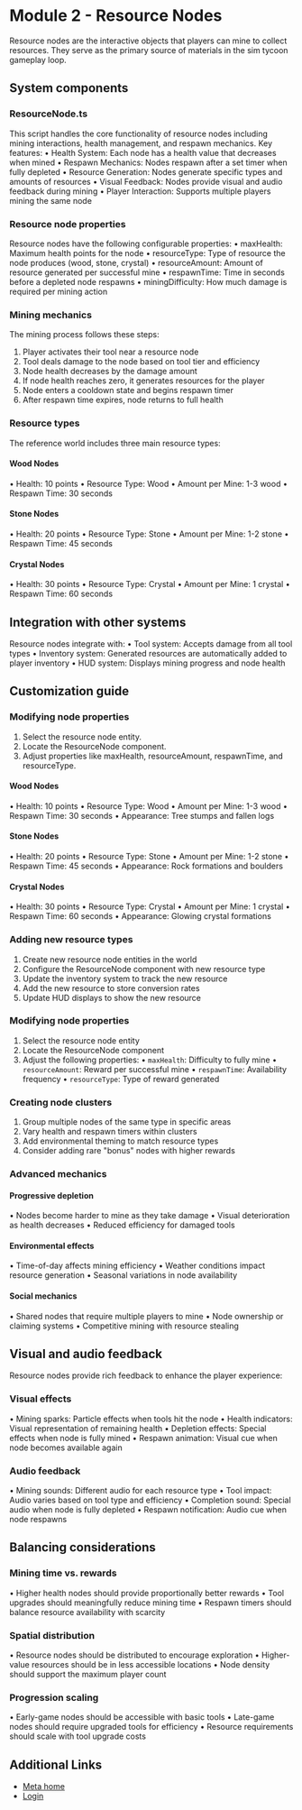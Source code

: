 # Module 2 - Resource Nodes

Resource nodes are the interactive objects that players can mine to collect
resources. They serve as the primary source of materials in the sim tycoon gameplay
loop.  
## System components

  
### ResourceNode.ts

 This script handles the core functionality of resource nodes including mining
interactions, health management, and respawn mechanics. Key features:
• Health System: Each node has a health value that decreases when mined
• Respawn Mechanics: Nodes respawn after a set timer when fully depleted
• Resource Generation: Nodes generate specific types and amounts of resources
• Visual Feedback: Nodes provide visual and audio feedback during mining
• Player Interaction: Supports multiple players mining the same node

  
### Resource node properties

 Resource nodes have the following configurable properties:
• maxHealth: Maximum health points for the node
• resourceType: Type of resource the node produces (wood, stone, crystal)
• resourceAmount: Amount of resource generated per successful mine
• respawnTime: Time in seconds before a depleted node respawns
• miningDifficulty: How much damage is required per mining action

  
### Mining mechanics

 The mining process follows these steps:
1. Player activates their tool near a resource node
2. Tool deals damage to the node based on tool tier and efficiency
3. Node health decreases by the damage amount
4. If node health reaches zero, it generates resources for the player
5. Node enters a cooldown state and begins respawn timer
6. After respawn time expires, node returns to full health

  
### Resource types

 The reference world includes three main resource types:  
#### Wood Nodes


• Health: 10 points
• Resource Type: Wood
• Amount per Mine: 1-3 wood
• Respawn Time: 30 seconds

  
#### Stone Nodes


• Health: 20 points
• Resource Type: Stone
• Amount per Mine: 1-2 stone
• Respawn Time: 45 seconds

  
#### Crystal Nodes


• Health: 30 points
• Resource Type: Crystal
• Amount per Mine: 1 crystal
• Respawn Time: 60 seconds

  
## Integration with other systems

 Resource nodes integrate with:
• Tool system: Accepts damage from all tool types
• Inventory system: Generated resources are automatically added to player inventory
• HUD system: Displays mining progress and node health

  
## Customization guide

  
### Modifying node properties


1. Select the resource node entity.
2. Locate the ResourceNode component.
3. Adjust properties like maxHealth, resourceAmount, respawnTime, and resourceType.

  
#### Wood Nodes


• Health: 10 points
• Resource Type: Wood
• Amount per Mine: 1-3 wood
• Respawn Time: 30 seconds
• Appearance: Tree stumps and fallen logs

  
#### Stone Nodes


• Health: 20 points
• Resource Type: Stone
• Amount per Mine: 1-2 stone
• Respawn Time: 45 seconds
• Appearance: Rock formations and boulders

  
#### Crystal Nodes


• Health: 30 points
• Resource Type: Crystal
• Amount per Mine: 1 crystal
• Respawn Time: 60 seconds
• Appearance: Glowing crystal formations

  
### Adding new resource types


1. Create new resource node entities in the world
2. Configure the ResourceNode component with new resource type
3. Update the inventory system to track the new resource
4. Add the new resource to store conversion rates
5. Update HUD displays to show the new resource

  
### Modifying node properties


1. Select the resource node entity
2. Locate the ResourceNode component
3. Adjust the following properties:
  • `maxHealth`: Difficulty to fully mine
  • `resourceAmount`: Reward per successful mine
  • `respawnTime`: Availability frequency
  • `resourceType`: Type of reward generated

  
### Creating node clusters


1. Group multiple nodes of the same type in specific areas
2. Vary health and respawn timers within clusters
3. Add environmental theming to match resource types
4. Consider adding rare "bonus" nodes with higher rewards

  
### Advanced mechanics

  
#### Progressive depletion


• Nodes become harder to mine as they take damage
• Visual deterioration as health decreases
• Reduced efficiency for damaged tools

  
#### Environmental effects


• Time-of-day affects mining efficiency
• Weather conditions impact resource generation
• Seasonal variations in node availability

  
#### Social mechanics


• Shared nodes that require multiple players to mine
• Node ownership or claiming systems
• Competitive mining with resource stealing

  
## Visual and audio feedback

 Resource nodes provide rich feedback to enhance the player experience:  
### Visual effects


• Mining sparks: Particle effects when tools hit the node
• Health indicators: Visual representation of remaining health
• Depletion effects: Special effects when node is fully mined
• Respawn animation: Visual cue when node becomes available again

  
### Audio feedback


• Mining sounds: Different audio for each resource type
• Tool impact: Audio varies based on tool type and efficiency
• Completion sound: Special audio when node is fully depleted
• Respawn notification: Audio cue when node respawns

  
## Balancing considerations

  
### Mining time vs. rewards


• Higher health nodes should provide proportionally better rewards
• Tool upgrades should meaningfully reduce mining time
• Respawn timers should balance resource availability with scarcity

  
### Spatial distribution


• Resource nodes should be distributed to encourage exploration
• Higher-value resources should be in less accessible locations
• Node density should support the maximum player count

  
### Progression scaling


• Early-game nodes should be accessible with basic tools
• Late-game nodes should require upgraded tools for efficiency
• Resource requirements should scale with tool upgrade costs

  
## Additional Links
- [Meta home](https://developers.meta.com/horizon-worlds/)
- [Login](https://developers.meta.com/login/?redirect_uri=https%3A%2F%2Fdevelopers.meta.com%2Fhorizon-worlds%2Flearn%2Fdocumentation%2Ftutorial-worlds%2Fsim-tycoon-tutorial%2Fmodule-2-resource-nodes%2F)
